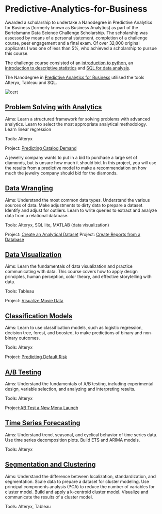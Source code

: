 # Predictive-Analytics-for-Business

Awarded a scholarship to undertake a Nanodegree in Predictive Analytics for Business (formerly known as Business Analytics) as part of the Bertelsmann Data Science Challenge Scholarship. The scholarship was assessed by means of a personal statement, completion of a challenge course, peer engagement and a final exam. Of over 32,000 original applicants I was one of less than 5%, who achieved a scholarship to pursue this course.

The challenge course consisted of an [introduction to python](https://eu.udacity.com/course/introduction-to-python--ud1110), an [introduction to descriptive statistics](https://eu.udacity.com/course/intro-to-descriptive-statistics--ud827) and [SQL for data analysis](https://eu.udacity.com/course/sql-for-data-analysis--ud198).

The Nanodegree in [Predictive Analytics for Business](https://www.udacity.com/course/business-analyst-nanodegree--nd008-ent)
 utilised the tools Alteryx, Tableau and SQL. 

![cert](https://github.com/SJG88/Predictive-Analytics-for-Business/blob/master/Certificate.jpg)

## [Problem Solving with Analytics](https://eu.udacity.com/course/problem-solving-with-advanced-analytics--ud976)

Aims: Learn a structured framework for solving problems with advanced analytics. Learn to select the most appropriate analytical methodology. Learn linear regression

Tools: Alteryx

Project: [Predicting Catalog Demand](https://github.com/SJG88/Predictive-Analytics-for-Business/tree/master/Problem%20Solving%20with%20Analytics)

A jewelry company wants to put in a bid to purchase a large set of diamonds, but is unsure how much it should bid. In this project, you will use the results from a predictive model to make a recommendation on how much the jewelry company should bid for the diamonds.

## [Data Wrangling](https://eu.udacity.com/course/creating-an-analytical-dataset--ud977)

Aims: Understand the most common data types. Understand the various sources of data. Make adjustments to dirty data to prepare a dataset. Identify and adjust for outliers. Learn to write queries to extract and analyze data from a relational database. 

Tools: Alteryx, SQL lite, MATLAB (data visualization)

Project: [Create an Analytical Dataset](https://github.com/SJG88/Predictive-Analytics-for-Business/tree/master/Data%20Wrangling)
Project: [Create Reports from a Database](https://github.com/SJG88/Predictive-Analytics-for-Business/tree/master/Data%20Wrangling)

## [Data Visualization](https://eu.udacity.com/course/data-visualization-in-tableau--ud1006)

Aims: Learn the fundamentals of data visualization and practice communicating with data. This course covers how to apply design principles, human perception, color theory, and effective storytelling with data. 

Tools: Tableau

Project: [Visualize Movie Data](https://github.com/SJG88/Predictive-Analytics-for-Business/tree/master/Data%20Visualization)

## [Classification Models](https://eu.udacity.com/course/classification-models--ud978)

Aims: Learn to use classification models, such as logistic regression, decision tree, forest, and boosted, to make predictions of binary and non-binary outcomes.

Tools: Alteryx

Project: [Predicting Default Risk](https://github.com/SJG88/Predictive-Analytics-for-Business/tree/master/Classification%20Models)

## [A/B Testing](https://eu.udacity.com/course/ab-testing--ud979)

Aims: Understand the fundamentals of A/B testing, including experimental design, variable selection, and analyzing and interpreting results.

Tools: Alteryx

Project:[AB Test a New Menu Launch](https://github.com/SJG88/Predictive-Analytics-for-Business/tree/master/AB%20Testing)

## [Time Series Forecasting](https://eu.udacity.com/course/time-series-forecasting--ud980)

Aims: Understand trend, seasonal, and cyclical behavior of time series data. Use time series decomposition plots. Build ETS and ARIMA models.

Tools: Alteryx

## [Segmentation and Clustering](https://eu.udacity.com/course/segmentation-and-clustering--ud981)

Aims: Understand the difference between localization, standardization, and segmentation. Scale data to prepare a dataset for cluster modeling. Use principal components analysis (PCA) to reduce the number of variables for cluster model. Build and apply a k-centroid cluster model. Visualize and communicate the results of a cluster model.

Tools: Alteryx, Tableau


